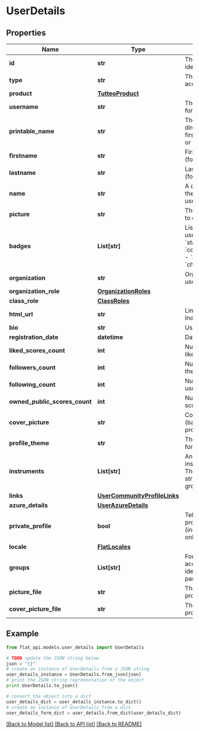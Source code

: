 # UserDetails


## Properties

Name | Type | Description | Notes
------------ | ------------- | ------------- | -------------
**id** | **str** | The user unique identifier | 
**type** | **str** | The type of user account | 
**product** | [**TutteoProduct**](TutteoProduct.md) |  | 
**username** | **str** | The user name (unique for the organization) | 
**printable_name** | **str** | The name that can be directly printed (name, firstname &amp; lastname, or username) | [optional] 
**firstname** | **str** | Firstname of the user (for education users) | [optional] 
**lastname** | **str** | Lastname of the user (for education users) | [optional] 
**name** | **str** | A displayable name for the user (for consumer users) | [optional] 
**picture** | **str** | The URL of the picture to display | 
**badges** | **List[str]** | List of badges for the user profile:  - &#x60;power&#x60; - &#x60;staff&#x60; - &#x60;composerOfTheMonth&#x60; - &#x60;ambassador&#x60; - &#x60;challenge&#x60;  | [optional] 
**organization** | **str** | Organization ID (for Edu users only) | [optional] 
**organization_role** | [**OrganizationRoles**](OrganizationRoles.md) |  | [optional] 
**class_role** | [**ClassRoles**](ClassRoles.md) |  | [optional] 
**html_url** | **str** | Link to user profile (for Indiv. users only) | [optional] 
**bio** | **str** | User&#39;s biography | [optional] 
**registration_date** | **datetime** | Date the user signed up | [optional] 
**liked_scores_count** | **int** | Number of the scores liked by the user | [optional] 
**followers_count** | **int** | Number of followers the user have | [optional] 
**following_count** | **int** | Number of people the user follow | [optional] 
**owned_public_scores_count** | **int** | Number of public scores the user have | [optional] 
**cover_picture** | **str** | Cover picture (backgroud) for the profile | [optional] 
**profile_theme** | **str** | Theme (background) for the profile | [optional] 
**instruments** | **List[str]** | An array of the instrument identifiers. The format of the strings is &#x60;{instrument-group}.{instrument-id}&#x60;.  | [optional] 
**links** | [**UserCommunityProfileLinks**](UserCommunityProfileLinks.md) |  | [optional] 
**azure_details** | [**UserAzureDetails**](UserAzureDetails.md) |  | [optional] 
**private_profile** | **bool** | Tell either this user profile is private or not (individual accounts only) | [optional] 
**locale** | [**FlatLocales**](FlatLocales.md) |  | [optional] 
**groups** | **List[str]** | For Flat for Education accounts, list of Group identifiers the user is part of. | [optional] 
**picture_file** | **str** | The ID of the user profile picture | [optional] 
**cover_picture_file** | **str** | The ID of the user profile cover picture | [optional] 

## Example

```python
from flat_api.models.user_details import UserDetails

# TODO update the JSON string below
json = "{}"
# create an instance of UserDetails from a JSON string
user_details_instance = UserDetails.from_json(json)
# print the JSON string representation of the object
print UserDetails.to_json()

# convert the object into a dict
user_details_dict = user_details_instance.to_dict()
# create an instance of UserDetails from a dict
user_details_form_dict = user_details.from_dict(user_details_dict)
```
[[Back to Model list]](../README.md#documentation-for-models) [[Back to API list]](../README.md#documentation-for-api-endpoints) [[Back to README]](../README.md)


